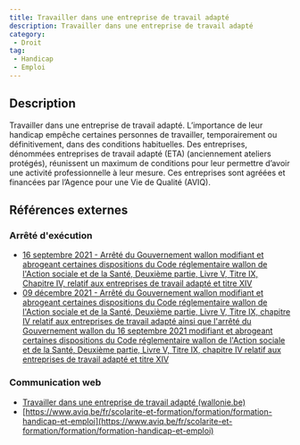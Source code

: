 ```yaml
---
title: Travailler dans une entreprise de travail adapté
description: Travailler dans une entreprise de travail adapté
category: 
 - Droit
tag: 
 - Handicap
 - Emploi
---
```


## Description

Travailler dans une entreprise de travail adapté.
​​​​​​​​​​L’importance de leur handicap empêche certaines personnes de travailler, temporairement ou définitivement, dans des conditions habituelles. Des entreprises, dénommées entreprises de travail adapté (ETA) (anciennement ateliers protégés), réunissent un maximum de conditions pour leur permettre d’avoir une activité professionnelle à leur mesure. Ces entreprises sont agréées ​et financées par l’Agence pour une Vie de Qualité (AVIQ).

## Références externes 

### Arrêté d'exécution

- [16 septembre 2021 - Arrêté du Gouvernement wallon modifiant et abrogeant certaines dispositions du Code réglementaire wallon de l'Action sociale et de la Santé, Deuxième partie, Livre V, Titre IX, Chapitre IV, relatif aux entreprises de travail adapté et titre XIV](https://wallex.wallonie.be/eli/arrete/2021/09/16/2021033640/2021/01/01)
- [09 décembre 2021 - Arrêté du Gouvernement wallon modifiant et abrogeant certaines dispositions du Code réglementaire wallon de l'Action sociale et de la Santé, Deuxième partie, Livre V, Titre IX, chapitre IV relatif aux entreprises de travail adapté ainsi que l'arrêté du Gouvernement wallon du 16 septembre 2021 modifiant et abrogeant certaines dispositions du Code réglementaire wallon de l'Action sociale et de la Santé, Deuxième partie, Livre V, Titre IX, chapitre IV relatif aux entreprises de travail adapté et titre XIV](https://wallex.wallonie.be/nl/contents/acts/59/59539.html)
### Communication web

- [Travailler dans une entreprise de travail adapté (wallonie.be)](https://www.wallonie.be/fr/demarches/travailler-dans-une-entreprise-de-travail-adapte)
- [https://www.aviq.be/fr/scolarite-et-formation/formation/formation-handicap-et-emploi](https://www.aviq.be/fr/scolarite-et-formation/formation/formation-handicap-et-emploi)


